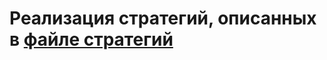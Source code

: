 # Реализация стратегий, описанных в [файле стратегий](https://github.com/DvornikovArtem/ShastoonGame/blob/main/STRATEGYS)
